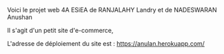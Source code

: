 Voici le projet web 4A ESiEA de RANJALAHY Landry et de NADESWARAN Anushan 

Il s'agit d'un petit site d'e-commerce, 

L'adresse de déploiement du site est : https://anulan.herokuapp.com/
